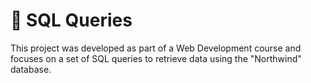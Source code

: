 # 🐬 SQL Queries

This project was developed as part of a Web Development course and focuses on a set of SQL queries to retrieve data using the "Northwind" database.